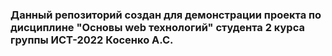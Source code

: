 ### Данный репозиторий создан для демонстрации проекта по дисциплине "Основы web технологий" студента 2 курса группы ИСТ-2022 Косенко А.С.